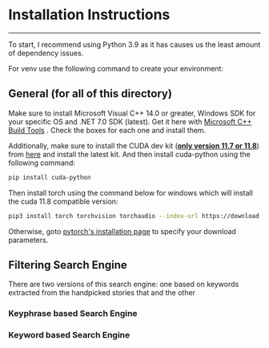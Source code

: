 # Installation Instructions
***
To start, I recommend using Python 3.9 as it has causes us the least amount of dependency issues.

For venv use the following command to create your environment: 

## General (for all of this directory) 
Make sure to install Microsoft Visual C++ 14.0 or greater, Windows SDK for your specific OS and .NET 7.0 SDK (latest). Get it here with [Microsoft C++ Build Tools][Build tools] . Check the boxes for each one and install them. 


Additionally, make sure to install the CUDA dev kit (<u>**only version 11.7 or 11.8**</u>) from [here][CUDA] and install the latest kit. And then install cuda-python using the following command: 

```bash
pip install cuda-python
``` 
Then install torch using the command below for windows which will install the cuda 11.8 compatible version: 
```bash
pip3 install torch torchvision torchaudio --index-url https://download.pytorch.org/whl/cu118
``` 
Otherwise, goto [pytorch's installation page][pytorch installation] to specify your download parameters. 

## Filtering Search Engine
There are two versions of this search engine: one based on keywords extracted from the handpicked stories that and the other 
### Keyphrase based Search Engine


### Keyword based Search Engine







[Build tools]: https://visualstudio.microsoft.com/visual-cpp-build-tools/
[CUDA]: https://developer.nvidia.com/cuda-11-8-0-download-archive
[pytorch installation]: https://pytorch.org/get-started/locally/